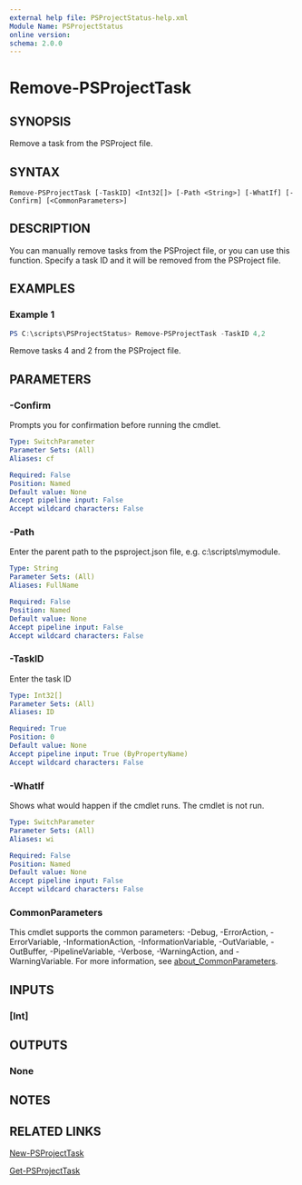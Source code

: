 ```yaml
---
external help file: PSProjectStatus-help.xml
Module Name: PSProjectStatus
online version:
schema: 2.0.0
---
```


# Remove-PSProjectTask

## SYNOPSIS

Remove a task from the PSProject file.

## SYNTAX

```
Remove-PSProjectTask [-TaskID] <Int32[]> [-Path <String>] [-WhatIf] [-Confirm] [<CommonParameters>]
```

## DESCRIPTION

You can manually remove tasks from the PSProject file, or you can use this function. Specify a task ID and it will be removed from the PSProject file.

## EXAMPLES

### Example 1

```powershell
PS C:\scripts\PSProjectStatus> Remove-PSProjectTask -TaskID 4,2
```

Remove tasks 4 and 2 from the PSProject file.

## PARAMETERS

### -Confirm
Prompts you for confirmation before running the cmdlet.

```yaml
Type: SwitchParameter
Parameter Sets: (All)
Aliases: cf

Required: False
Position: Named
Default value: None
Accept pipeline input: False
Accept wildcard characters: False
```

### -Path
Enter the parent path to the psproject.json file, e.g.
c:\scripts\mymodule.

```yaml
Type: String
Parameter Sets: (All)
Aliases: FullName

Required: False
Position: Named
Default value: None
Accept pipeline input: False
Accept wildcard characters: False
```

### -TaskID
Enter the task ID

```yaml
Type: Int32[]
Parameter Sets: (All)
Aliases: ID

Required: True
Position: 0
Default value: None
Accept pipeline input: True (ByPropertyName)
Accept wildcard characters: False
```

### -WhatIf
Shows what would happen if the cmdlet runs.
The cmdlet is not run.

```yaml
Type: SwitchParameter
Parameter Sets: (All)
Aliases: wi

Required: False
Position: Named
Default value: None
Accept pipeline input: False
Accept wildcard characters: False
```

### CommonParameters
This cmdlet supports the common parameters: -Debug, -ErrorAction, -ErrorVariable, -InformationAction, -InformationVariable, -OutVariable, -OutBuffer, -PipelineVariable, -Verbose, -WarningAction, and -WarningVariable. For more information, see [about_CommonParameters](http://go.microsoft.com/fwlink/?LinkID=113216).

## INPUTS

### [Int]

## OUTPUTS

### None

## NOTES

## RELATED LINKS

[New-PSProjectTask](New-PSProjectTask.md)

[Get-PSProjectTask](Get-PSProjectTask.md)